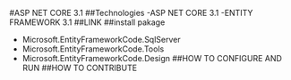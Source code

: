 #ASP NET CORE 3.1
##Technologies
-ASP NET CORE 3.1
-ENTITY FRAMEWORK 3.1
##LINK
##install pakage
- Microsoft.EntityFrameworkCode.SqlServer
- Microsoft.EntityFrameworkCode.Tools
- Microsoft.EntityFrameworkCode.Design
##HOW TO CONFIGURE AND RUN
##HOW TO CONTRIBUTE